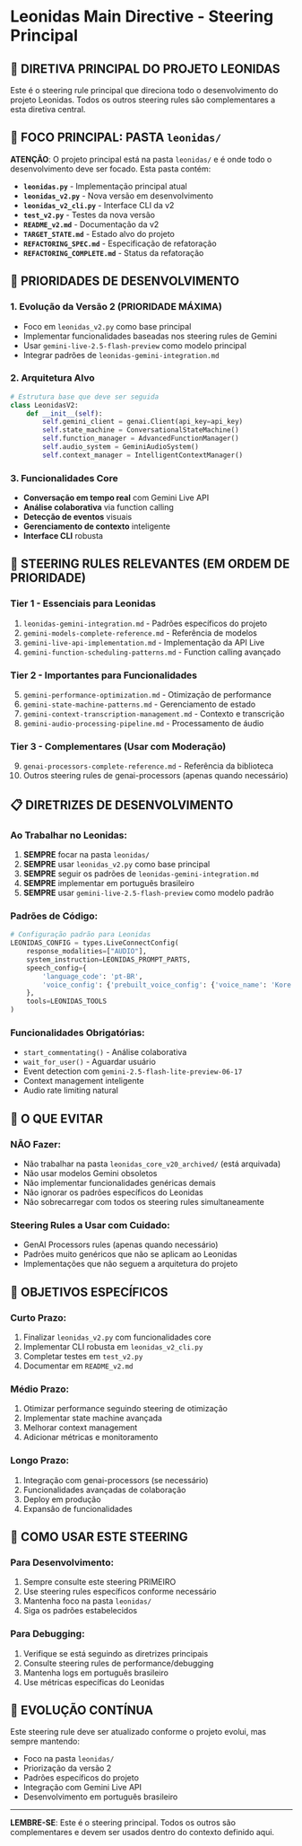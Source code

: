 # Leonidas Main Directive - Steering Principal

## 🎯 **DIRETIVA PRINCIPAL DO PROJETO LEONIDAS**

Este é o steering rule principal que direciona todo o desenvolvimento do projeto Leonidas. Todos os outros steering rules são complementares a esta diretiva central.

## 📁 **FOCO PRINCIPAL: PASTA `leonidas/`**

**ATENÇÃO**: O projeto principal está na pasta `leonidas/` e é onde todo o desenvolvimento deve ser focado. Esta pasta contém:

- **`leonidas.py`** - Implementação principal atual
- **`leonidas_v2.py`** - Nova versão em desenvolvimento
- **`leonidas_v2_cli.py`** - Interface CLI da v2
- **`test_v2.py`** - Testes da nova versão
- **`README_v2.md`** - Documentação da v2
- **`TARGET_STATE.md`** - Estado alvo do projeto
- **`REFACTORING_SPEC.md`** - Especificação de refatoração
- **`REFACTORING_COMPLETE.md`** - Status da refatoração

## 🚀 **PRIORIDADES DE DESENVOLVIMENTO**

### **1. Evolução da Versão 2 (PRIORIDADE MÁXIMA)**
- Foco em `leonidas_v2.py` como base principal
- Implementar funcionalidades baseadas nos steering rules de Gemini
- Usar `gemini-live-2.5-flash-preview` como modelo principal
- Integrar padrões de `leonidas-gemini-integration.md`

### **2. Arquitetura Alvo**
```python
# Estrutura base que deve ser seguida
class LeonidasV2:
    def __init__(self):
        self.gemini_client = genai.Client(api_key=api_key)
        self.state_machine = ConversationalStateMachine()
        self.function_manager = AdvancedFunctionManager()
        self.audio_system = GeminiAudioSystem()
        self.context_manager = IntelligentContextManager()
```

### **3. Funcionalidades Core**
- **Conversação em tempo real** com Gemini Live API
- **Análise colaborativa** via function calling
- **Detecção de eventos** visuais
- **Gerenciamento de contexto** inteligente
- **Interface CLI** robusta

## 🔧 **STEERING RULES RELEVANTES (EM ORDEM DE PRIORIDADE)**

### **Tier 1 - Essenciais para Leonidas**
1. `leonidas-gemini-integration.md` - Padrões específicos do projeto
2. `gemini-models-complete-reference.md` - Referência de modelos
3. `gemini-live-api-implementation.md` - Implementação da API Live
4. `gemini-function-scheduling-patterns.md` - Function calling avançado

### **Tier 2 - Importantes para Funcionalidades**
5. `gemini-performance-optimization.md` - Otimização de performance
6. `gemini-state-machine-patterns.md` - Gerenciamento de estado
7. `gemini-context-transcription-management.md` - Contexto e transcrição
8. `gemini-audio-processing-pipeline.md` - Processamento de áudio

### **Tier 3 - Complementares (Usar com Moderação)**
9. `genai-processors-complete-reference.md` - Referência da biblioteca
10. Outros steering rules de genai-processors (apenas quando necessário)

## 📋 **DIRETRIZES DE DESENVOLVIMENTO**

### **Ao Trabalhar no Leonidas:**
1. **SEMPRE** focar na pasta `leonidas/`
2. **SEMPRE** usar `leonidas_v2.py` como base principal
3. **SEMPRE** seguir os padrões de `leonidas-gemini-integration.md`
4. **SEMPRE** implementar em português brasileiro
5. **SEMPRE** usar `gemini-live-2.5-flash-preview` como modelo padrão

### **Padrões de Código:**
```python
# Configuração padrão para Leonidas
LEONIDAS_CONFIG = types.LiveConnectConfig(
    response_modalities=["AUDIO"],
    system_instruction=LEONIDAS_PROMPT_PARTS,
    speech_config={
        'language_code': 'pt-BR',
        'voice_config': {'prebuilt_voice_config': {'voice_name': 'Kore'}}
    },
    tools=LEONIDAS_TOOLS
)
```

### **Funcionalidades Obrigatórias:**
- `start_commentating()` - Análise colaborativa
- `wait_for_user()` - Aguardar usuário
- Event detection com `gemini-2.5-flash-lite-preview-06-17`
- Context management inteligente
- Audio rate limiting natural

## 🚫 **O QUE EVITAR**

### **NÃO Fazer:**
- Não trabalhar na pasta `leonidas_core_v20_archived/` (está arquivada)
- Não usar modelos Gemini obsoletos
- Não implementar funcionalidades genéricas demais
- Não ignorar os padrões específicos do Leonidas
- Não sobrecarregar com todos os steering rules simultaneamente

### **Steering Rules a Usar com Cuidado:**
- GenAI Processors rules (apenas quando necessário)
- Padrões muito genéricos que não se aplicam ao Leonidas
- Implementações que não seguem a arquitetura do projeto

## 🎯 **OBJETIVOS ESPECÍFICOS**

### **Curto Prazo:**
1. Finalizar `leonidas_v2.py` com funcionalidades core
2. Implementar CLI robusta em `leonidas_v2_cli.py`
3. Completar testes em `test_v2.py`
4. Documentar em `README_v2.md`

### **Médio Prazo:**
1. Otimizar performance seguindo steering de otimização
2. Implementar state machine avançada
3. Melhorar context management
4. Adicionar métricas e monitoramento

### **Longo Prazo:**
1. Integração com genai-processors (se necessário)
2. Funcionalidades avançadas de colaboração
3. Deploy em produção
4. Expansão de funcionalidades

## 📖 **COMO USAR ESTE STEERING**

### **Para Desenvolvimento:**
1. Sempre consulte este steering PRIMEIRO
2. Use steering rules específicos conforme necessário
3. Mantenha foco na pasta `leonidas/`
4. Siga os padrões estabelecidos

### **Para Debugging:**
1. Verifique se está seguindo as diretrizes principais
2. Consulte steering rules de performance/debugging
3. Mantenha logs em português brasileiro
4. Use métricas específicas do Leonidas

## 🔄 **EVOLUÇÃO CONTÍNUA**

Este steering rule deve ser atualizado conforme o projeto evolui, mas sempre mantendo:
- Foco na pasta `leonidas/`
- Priorização da versão 2
- Padrões específicos do projeto
- Integração com Gemini Live API
- Desenvolvimento em português brasileiro

---

**LEMBRE-SE**: Este é o steering principal. Todos os outros são complementares e devem ser usados dentro do contexto definido aqui.